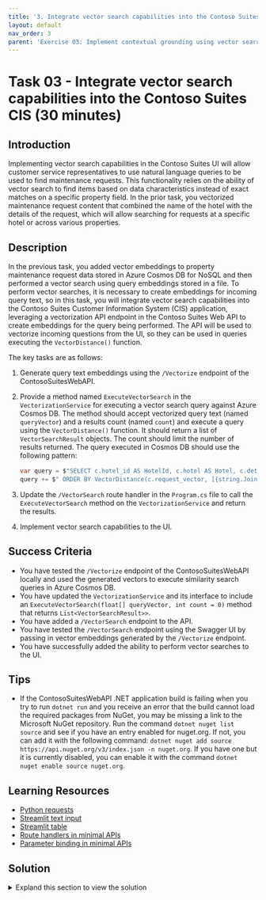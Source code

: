 ```yaml
---
title: '3. Integrate vector search capabilities into the Contoso Suites CIS'
layout: default
nav_order: 3
parent: 'Exercise 03: Implement contextual grounding using vector search in Azure Cosmos DB for NoSQL'
---
```


# Task 03 - Integrate vector search capabilities into the Contoso Suites CIS (30 minutes)

## Introduction

Implementing vector search capabilities in the Contoso Suites UI will allow customer service representatives to use natural language queries to be used to find maintenance requests. This functionality relies on the ability of vector search to find items based on data characteristics instead of exact matches on a specific property field. In the prior task, you vectorized maintenance request content that combined the name of the hotel with the details of the request, which will allow searching for requests at a specific hotel or across various properties.

## Description

In the previous task, you added vector embeddings to property maintenance request data stored in Azure Cosmos DB for NoSQL and then performed a vector search using query embeddings stored in a file. To perform vector searches, it is necessary to create embeddings for incoming query text, so in this task, you will integrate vector search capabilities into the Contoso Suites Customer Information System (CIS) application, leveraging a vectorization API endpoint in the Contoso Suites Web API to create embeddings for the query being performed. The API will be used to vectorize incoming questions from the UI, so they can be used in queries executing the `VectorDistance()` function.

The key tasks are as follows:

1. Generate query text embeddings using the `/Vectorize` endpoint of the ContosoSuitesWebAPI.
2. Provide a method named `ExecuteVectorSearch` in the `VectorizationService` for executing a vector search query against Azure Cosmos DB. The method should accept vectorized query text (named `queryVector`) and a results count (named `count`) and execute a query using the `VectorDistance()` function. It should return a list of `VectorSearchResult` objects. The count should limit the number of results returned. The query executed in Cosmos DB should use the following pattern:

    ```csharp
    var query = $"SELECT c.hotel_id AS HotelId, c.hotel AS Hotel, c.details AS Details, c.source AS Source, VectorDistance(c.request_vector, [{string.Join(",", queryVector)}]) AS SimilarityScore FROM c";
    query += $" ORDER BY VectorDistance(c.request_vector, [{string.Join(",", queryVector)}])";
    ```

3. Update the `/VectorSearch` route handler in the `Program.cs` file to call the `ExecuteVectorSearch` method on the `VectorizationService` and return the results.
4. Implement vector search capabilities to the UI.

## Success Criteria

- You have tested the `/Vectorize` endpoint of the ContosoSuitesWebAPI locally and used the generated vectors to execute similarity search queries in Azure Cosmos DB.
- You have updated the `VectorizationService` and its interface to include an `ExecuteVectorSearch(float[] queryVector, int count = 0)` method that returns `List<VectorSearchResult>>`.
- You have added a `/VectorSearch` endpoint to the API.
- You have tested the `/VectorSearch` endpoint using the Swagger UI by passing in vector embeddings generated by the `/Vectorize` endpoint.
- You have successfully added the ability to perform vector searches to the UI.

## Tips

- If the ContosoSuitesWebAPI .NET application build is failing when you try to run `dotnet run` and you receive an error that the build cannot load the required packages from NuGet, you may be missing a link to the Microsoft NuGet repository. Run the command `dotnet nuget list source` and see if you have an entry enabled for nuget.org. If not, you can add it with the following command: `dotnet nuget add source https://api.nuget.org/v3/index.json -n nuget.org`. If you have one but it is currently disabled, you can enable it with the command `dotnet nuget enable source nuget.org`.

## Learning Resources

- [Python requests](https://requests.readthedocs.io/en/latest/user/quickstart/#make-a-request)
- [Streamlit text input](https://docs.streamlit.io/develop/api-reference/widgets/st.text_input)
- [Streamlit table](https://docs.streamlit.io/develop/api-reference/data/st.table)
- [Route handlers in minimal APIs](https://learn.microsoft.com/aspnet/core/fundamentals/minimal-apis/route-handlers?view=aspnetcore-8.0)
- [Parameter binding in minimal APIs](https://learn.microsoft.com/aspnet/core/fundamentals/minimal-apis/parameter-binding?view=aspnetcore-8.0)

## Solution

<details markdown="block">
<summary>Expland this section to view the solution</summary>

- The steps to generate vector embeddings for query text using the ContosoSuitesWebAPI's `/Vectorize` endpoint are as follows:
  - In Visual Studio Code, navigate to the `src\ContosoSuitesWebAPI` project in the explorer pane on the left-hand side, then locate and open the `appsettings.development.json` file.
  - In the `appsettings.development.json` file, update the settings to provide your Cosmos DB connection string and your Azure OpenAI endpoint and key. Note, the deployment name is preset, but if it differs in your environment, this will need to be set to the value you configured.
  - Save the `appsettings.development.json` file.
  - In Visual Studio Code, open a new terminal window and change the directory to `scr\ContotoSuitesWebAPI`.
  - At the terminal prompt, enter the following command to run the API locally:

    ```bash
    dotnet run
    ```

  - Once the API has started, as indicated by output in the terminal stating `Now listening on: http://localhost:5292`, open a web browser and navigate to the [Swagger UI page for the API](http://localhost:5292/swagger/).
  - On the Swagger UI page, expand the `/Vectorize` endpoint block.

    ![The Swagger UI page is displayed with the expand button for the Vectorize endpoint highlighted.](../../media/Solution/0303-web-api-swagger-ui.png)

  - Within the `/Vectorize` block, select **Try it out**.

    ![The try it out button is highlighted for the Vectorize endpoint.](../../media/Solution/0303-web-api-swagger-vectorize-try-it-out.png)

  - Enter the query "rooms where the air conditioning is not working" into the **text** box, then select **Execute**.

    ![In the Vectorize block, the text block is highlighted with the query text above entered and the execute button is highlighted.](../../media/Solution/0303-web-api-swagger-vectorize-execute.png)

  - Observe the **Response body** returned. The response contains an array of floating point values representing the query text. This array contains 1536 dimensions.
  - Copy the entire response body, include the opening and closing square brackets.

    ![The Response body block for the vectorization request is highlighted.](../../media/Solution/0303-web-api-swagger-vectorize-response-body.png)

  - In the [Azure portal](https://portal.azure.com), navigate to your Cosmos DB resource and select **Data Explorer** in the left-hand menu.
  - In the Data Explorer, expand the **ContosoSuites** database and the **MaintenanceRequests** container, then select **Items**.
  - On the toolbar, select **New SQL Query**.
  - In the new query window, paste in the following query:

    ```sql
    SELECT c.hotel, c.details, VectorDistance(c.request_vector, <QUERY_VECTOR>) AS SimilarityScore
    FROM c
    ```

  - Replace the `<QUERY_VECTOR>` token in the query with the vector output you copied from the API response body.
  - Select **Execute Query** on the toolbar and observe the output in the **Results** panel.
  - In Visual Studio Code, stop the API project by selecting the teminal window where it is runnig and pressing CTRL+C.

- To provide a method in the `VectorizationService` and an API endpoint for executing a vector search query against Azure Cosmos DB:
  - In Visual Studio Code, open the `IVectoriztionService.cs` file in the `src\ContosoSuitesWebAPI` folder and complete `Exercise 3 Task 3 TODO #1` by uncommenting the interface definition for the `ExecuteVectorSearch` method.
  - Next, open the `VectorizationService.cs` file in the `src\ContosoSuitesWebAPI` folder and complete `Exercise 3 Task 3 TODO #2` by uncommenting the method definition for the `ExecuteVectorSearch` method.

- To complete the code for the exposing `/VectorSearch` endpoint on the API:
  - Open the `Program.cs` file in the `src\ContosoSuitesWebAPI` folder, locate the `app.MapPost("/VectorSearch"...)` route handler, and complete `Exercise 3 Task 3 TODO #3` by writing code to call the `ExecuteVectorSearch` method on the `VectorizationService` and returning the results. The body of the route handler should contain the following or similar code:

    ```csharp
    var results = await vectorizationService.ExecuteVectorSearch(queryVector, count);
    return results;
    ```

  - Return to the the terminal prompt and enter the following command again to start the API locally:

    ```bash
    dotnet run
    ```

  - Once the API has started, test the `/VectorSearch` endpoint by opening a web browser and navigating to the [Swagger UI page for the API](http://localhost:5292/swagger/).
  - On the Swagger UI page, use the `/Vectorize` endpoint to generate embeddings for the query text "rooms where the air conditioning is not working", as you did previously.
  - Copy the entire response body, include the opening and closing square brackets.
  - Expand the `/VectorSearch` endpoint block and select **Try it out**.
  - Enter "5" into the `count` parameter box.
  - Paste the vector embeddings you copied from the output of the `/Vectorize` endpoint into the `Request body` block, and select **Execute**.

    ![The inputs into the count and request body boxes are highlighted in the VectorSearch block, and the Execute button is highlighted.](../../media/Solution/0303-web-api-swagger-vector-search-execute.png)

  - Ensure the response body contains a collection of `VectorSearchResult` objects. The output should look similar to the following:

    ```json
    [
      {
        "hotelId": 13,
        "hotel": "Seaside Luxury Resort",
        "details": "Guest in room 220 reported that the air conditioning is not cooling properly.",
        "source": "customer",
        "similarityScore": 0.8718685
      },
      {
        "hotelId": 1,
        "hotel": "Oceanview Inn",
        "details": "The air conditioning (A/C) unit in room 105 is malfunctioning and making a loud noise. This needs maintenance attention.",
        "source": "staff",
        "similarityScore": 0.8505241
      },
      {
        "hotelId": 1,
        "hotel": "Oceanview Inn",
        "details": "The air conditioning (A/C) unit in room 227 is malfunctioning and making a loud noise. Customer will be out of the room between 5:00 and 8:30 PM this evening. This needs immediate maintenance attention. If the issue cannot be resolved, we will need to move the customer to a new room.",
        "source": "customer",
        "similarityScore": 0.8503952
      },
      {
        "hotelId": 13,
        "hotel": "Seaside Luxury Resort",
        "details": "Reported issue with the thermostat in room 110. Maintenance needs to check the HVAC system.",
        "source": "staff",
        "similarityScore": 0.8419426
      },
      {
        "hotelId": 1,
        "hotel": "Oceanview Inn",
        "details": "Reported issue with the thermostat in room 210. Maintenance needs to check the HVAC system.",
        "source": "staff",
        "similarityScore": 0.8410596
      }
    ]
    ```

  - Leave the Web API running for the next step.

- To add vector search capabilities to the UI, open the file `src\ContosoSuitesDashboard\pages\3_Vector_Search.py`. The code will run as-is, but will not have knowledge of how to vectorize query text or perform vector searches. The support vector search capabilities, make the following changes to the Python script.
  - In the `if query:` block of the Submit button code in the `main()` function:
    - Vectorize the search query text by completing `Exercise 3 Task 3 TODO #4`. Send the search query text to the `handle_query_vectorization()` method and set the results to a variable.
    - Perform a vector search by completing `Exercise 3 Task 3 TODO #5`. Pass the vectorized search query, along with the desired number of results to the `handle_vector_search()` function.
    - Display the results in a table by completing `Exercise 3 Task 3 TODO #6`. Use the `st.table()` method and provide the JSON value from the search results.
    - The completed code for the `if st.button("Submit")` block should look like the following:

      ```python
      if st.button("Submit"):
      with st.spinner("Performing vector search..."):
          if query:
              # Vectorize the query text.
              # Exercise 3 Task 3 TODO #4: Get the vectorized query text by calling handle_query_vectorization.
              query_vector = handle_query_vectorization(query)
              # Perform the vector search.
              # Exercise 3 Task 3 TODO #5: Get the vector search results by calling handle_vector_search.
              vector_search_results = handle_vector_search(query_vector, results_count)
              # Display the results.
              st.write("## Results")
              # Exercise 3 Task 3 TODO #6: Display the results as a table.
              st.table(vector_search_results.json())
          else:
              st.warning("Please enter a query.")
      ```

      {: .note }
      > Python code is sensitive to indentation and formatting, so pay close attention to indentation if you are copying and pasting the above code into the `3_Vector_Search.py` file.

  - Test your completed code by opening a new terminal window in Visual Studio Code, navigating to the `src\ContosoSuitesDashboard` folder, and running the following command to start the Streamlit dashboard:

    ```python
    python -m streamlit run Index.py
    ```

- Navigate to the **Vector Search** page using the left-hand menu in the browser windows that opens, and then submit the following queries for maintenance requests and observe the results:
  - Set the search query to "Show me rooms where the air conditioning unit is malfunctioning" and enter 6 as the result count.
  - Search for "Rooms at the Oceanview Inn where there are air conditioning issues" and enter 4 as the number of results to return.
  - Find for any fire safety requests using the search query, "Are there any requests pertaining to fire safety at any hotels?" Set the number of results to 5.

</details>
